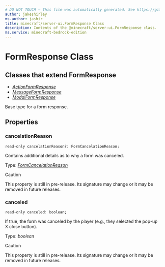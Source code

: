 ```yaml
---
# DO NOT TOUCH — This file was automatically generated. See https://github.com/mojang/minecraftapidocsgenerator to modify descriptions, examples, etc.
author: jakeshirley
ms.author: jashir
title: minecraft/server-ui.FormResponse Class
description: Contents of the @minecraft/server-ui.FormResponse class.
ms.service: minecraft-bedrock-edition
---
```

# FormResponse Class

## Classes that extend FormResponse
- [*ActionFormResponse*](ActionFormResponse.md)
- [*MessageFormResponse*](MessageFormResponse.md)
- [*ModalFormResponse*](ModalFormResponse.md)

Base type for a form response.

## Properties

### **cancelationReason**
`read-only cancelationReason?: FormCancelationReason;`

Contains additional details as to why a form was canceled.

Type: [*FormCancelationReason*](FormCancelationReason.md)

> [!CAUTION]
> This property is still in pre-release.  Its signature may change or it may be removed in future releases.

### **canceled**
`read-only canceled: boolean;`

If true, the form was canceled by the player (e.g., they selected the pop-up X close button).

Type: *boolean*

> [!CAUTION]
> This property is still in pre-release.  Its signature may change or it may be removed in future releases.
